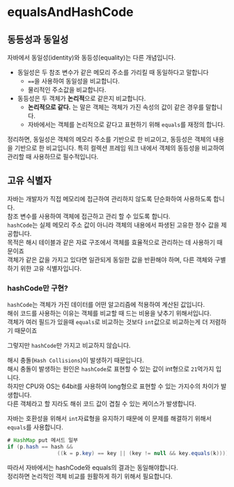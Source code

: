 # equalsAndHashCode

## 동등성과 동일성
자바에서 동일성(identity)와 동등성(equality)는 다른 개념입니다.
+ 동일성은 두 참조 변수가 같은 메모리 주소를 가리킬 때 동일하다고 말합니다
    + `==`을 사용하여 동일성을 비교합니다.
    + 물리적인 주소값을 비교합니다.
+ 동등성은 두 객체가 **논리적**으로 같은지 비교합니다.
    + **논리적으로 같다.** 는 말은 객체는 객체가 가진 속성의 값이 같은 경우를 말합니다.
    + 자바에서는 객체를 논리적으로 같다고 표현하기 위해 `equals`를 재정의 합니다.

정리하면, 동일성은 객체의 메모리 주소를 기반으로 한 비교이고,
동등성은 객체의 내용을 기반으로 한 비교입니다. 특히 컬렉션 프레임 워크 내에서
객체의 동등성을 비교하여 관리할 때 사용하므로 필수적입니다.

## 고유 식별자
자바는 개발자가 직접 메모리에 접근하여 관리하지 않도록 단순화하여 사용하도록 합니다.  
참조 변수를 사용하여 객체에 접근하고 관리 할 수 있도록 합니다.  
`hashCode`는 실제 메모리 주소 값이 아니라 객체의 내용에서 파생된 고유한 정수 값을 제공합니다.  
목적은 해시 테이블과 같은 자료 구조에서 객체를 효율적으로 관리하는 데 사용하기 때문이죠  
객체가 같은 값을 가지고 있다면 일관되게 동일한 값을 반환해야 하며, 다른 객체와 구별하기 위한 고유 식별자입니다.

### hashCode만 구현?
`hashCode`는 객체가 가진 데이터를 어떤 알고리즘에 적용하여 계산된 값입니다.  
해쉬 코드를 사용하는 이유는 객체를 비교할 때 드는 비용을 낮추기 위해서입니다.  
객체가 여러 필드가 있을때 `equals`로 비교하는 것보다 `int`값으로 비교하는게 더 저렴하기 때문이죠

그렇지만 `hashCode`만 가지고 비교하지 않습니다.

해시 충돌(`Hash Collisions`)이 발생하기 때문입니다.  
해시 충돌이 발생하는 원인은 `hashCode`로 표현할 수 있는 값이 int형으로 `21`억가지 입니다.  
하지만 CPU와 OS는 64bit를 사용하여 long형으로 표현할 수 있는 가지수의 차이가 발생합니다.  
다른 객체라고 할 지라도 해쉬 코드 값이 겹칠 수 있는 케이스가 발생합니다.

자바는 호환성을 위해서 `int`자료형을 유지하기 때문에 이 문제를 해결하기 위해서 `equals`를 사용합니다.
```Java
# HashMap put 메서드 일부 
if (p.hash == hash &&
                ((k = p.key) == key || (key != null && key.equals(k))))
```  

따라서 자바에서는 hashCode와 equals의 결과는 동일해야합니다.  
정리하면 논리적인 객체 비교를 원활하게 하기 위해서 필요합니다.